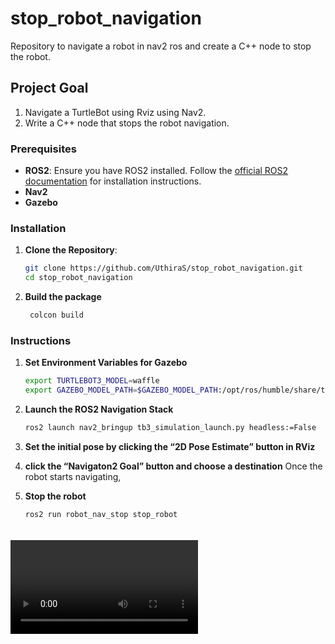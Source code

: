 # stop_robot_navigation
Repository to navigate a robot in nav2 ros and create a C++ node to stop the robot. 

## Project Goal
1. Navigate a TurtleBot using Rviz using Nav2.
2. Write a C++ node that stops the robot navigation. 


### Prerequisites
- **ROS2**: Ensure you have ROS2 installed. Follow the [official ROS2 documentation](https://docs.ros.org/en/foxy/Installation.html) for installation instructions.
- **Nav2**
- **Gazebo**
  

### Installation
1. **Clone the Repository**:
   ```sh
   git clone https://github.com/UthiraS/stop_robot_navigation.git
   cd stop_robot_navigation

2. **Build the package**
   ```sh
    colcon build


### Instructions   

1. **Set Environment Variables for Gazebo**
   ```sh
   export TURTLEBOT3_MODEL=waffle
   export GAZEBO_MODEL_PATH=$GAZEBO_MODEL_PATH:/opt/ros/humble/share/turtlebot3_gazebo/models

2. **Launch the ROS2 Navigation Stack**
   ```sh
   ros2 launch nav2_bringup tb3_simulation_launch.py headless:=False

3. **Set the initial pose by clicking the “2D Pose Estimate” button in RViz**
4. **click the “Navigaton2 Goal” button and choose a destination**
Once the robot starts navigating,

5. **Stop the robot**
   ```sh
   ros2 run robot_nav_stop stop_robot
   


####
<video src="result_00000.mp4"></video>










   

